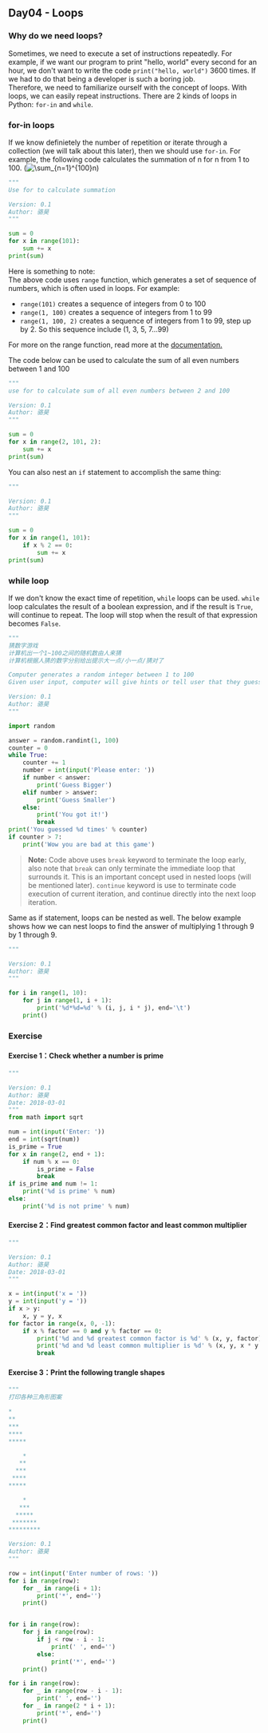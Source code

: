 <!-- ## Day04 - 循环结构 -->

## Day04 - Loops

<!-- ### 循环结构的应用场景

如果在程序中我们需要重复的执行某条或某些指令，例如用程序控制机器人踢足球，如果机器人持球而且还没有进入射门范围，那么我们就要一直发出让机器人向球门方向奔跑的指令。当然你可能已经注意到了，刚才的描述中其实不仅仅有需要重复的动作，还有我们上一个章节讲到的分支结构。再举一个简单的例子，比如在我们的程序中要实现每隔1秒中在屏幕上打印一个&quot;hello, world&quot;这样的字符串并持续一个小时，我们肯定不能够将`print('hello, world')`这句代码写上3600遍，如果真的需要这样做那么编程的工作就太无聊了。因此，我们需要了解一下循环结构，有了循环结构我们就可以轻松的控制某件事或者某些事重复、重复、再重复的发生。在Python中构造循环结构有两种做法，一种是`for-in`循环，一种是`while`循环。 -->

### Why do we need loops?

Sometimes, we need to execute a set of instructions repeatedly. For example, if we want our program to print "hello, world" every second for an hour, we don't want to write the code `print("hello, world")` 3600 times. If we had to do that being a developer is such a boring job.   
Therefore, we need to familiarize ourself with the concept of loops. With loops, we can easily repeat instructions. There are 2 kinds of loops in Python: `for-in` and `while`. 
<!-- 
### for-in循环

如果明确的知道循环执行的次数或者是要对一个容器进行迭代（后面会讲到），那么我们推荐使用`for-in`循环，例如下面代码中计算![$\sum_{n=1}^{100}n$](./res/formula_1.png)。 -->

### for-in loops

If we know definietely the number of repetition or iterate through a collection (we will talk about this later), then we should use `for-in`. For example, the following code calculates the summation of n for n from 1 to 100. (![$\sum_{n=1}^{100}n$](./res/formula_1.png))

```Python
"""
Use for to calculate summation

Version: 0.1
Author: 骆昊
"""

sum = 0
for x in range(101):
    sum += x
print(sum)
```
<!-- 
需要说明的是上面代码中的`range`类型，`range`可以用来产生一个不变的数值序列，而且这个序列通常都是用在循环中的，例如：

- `range(101)`可以产生一个0到100的整数序列。
- `range(1, 100)`可以产生一个1到99的整数序列。
- `range(1, 100, 2)`可以产生一个1到99的奇数序列，其中的2是步长，即数值序列的增量。 -->

Here is something to note:  
The above code uses `range` function, which generates a set of sequence of numbers, which is often used in loops. For example:

- `range(101)` creates a sequence of integers from 0 to 100
- `range(1, 100)` creates a sequence of integers from 1 to 99
- `range(1, 100, 2)` creates a sequence of integers from 1 to 99, step up by 2. So this sequence include (1, 3, 5, 7...99)

For more on the range function, read more at the [documentation.](https://docs.python.org/3/library/functions.html#func-range)

<!-- 知道了这一点，我们可以用下面的代码来实现1~100之间的偶数求和。 -->

The code below can be used to calculate the sum of all even numbers between 1 and 100

```Python
"""
use for to calculate sum of all even numbers between 2 and 100

Version: 0.1
Author: 骆昊
"""

sum = 0
for x in range(2, 101, 2):
    sum += x
print(sum)
```

<!-- 也可以通过在循环中使用分支结构的方式来实现相同的功能，代码如下所示。 -->

You can also nest an `if` statement to accomplish the same thing:

```Python
"""

Version: 0.1
Author: 骆昊
"""

sum = 0
for x in range(1, 101):
    if x % 2 == 0:
        sum += x
print(sum)
```

<!-- ### while循环

如果要构造不知道具体循环次数的循环结构，我们推荐使用`while`循环，`while`循环通过一个能够产生或转换出`bool`值的表达式来控制循环，表达式的值为`True`循环继续，表达式的值为`False`循环结束。下面我们通过一个“猜数字”的小游戏（计算机出一个1~100之间的随机数，人输入自己猜的数字，计算机给出对应的提示信息，直到人猜出计算机出的数字）来看看如何使用`while`循环。 -->

### while loop

If we don't know the exact time of repetition, `while` loops can be used. `while` loop calculates the result of a boolean expression, and if the result is `True`, will continue to repeat. The loop will stop when the result of that expression becomes `False`. 

```Python
"""
猜数字游戏
计算机出一个1~100之间的随机数由人来猜
计算机根据人猜的数字分别给出提示大一点/小一点/猜对了

Computer generates a random integer between 1 to 100
Given user input, computer will give hints or tell user that they guessed it correctly. 

Version: 0.1
Author: 骆昊
"""

import random

answer = random.randint(1, 100)
counter = 0
while True:
    counter += 1
    number = int(input('Please enter: '))
    if number < answer:
        print('Guess Bigger')
    elif number > answer:
        print('Guess Smaller')
    else:
        print('You got it!')
        break
print('You guessed %d times' % counter)
if counter > 7:
    print('Wow you are bad at this game')
```

<!-- > **说明：** 上面的代码中使用了`break`关键字来提前终止循环，需要注意的是`break`只能终止它所在的那个循环，这一点在使用嵌套的循环结构（下面会讲到）需要引起注意。除了`break`之外，还有另一个关键字是`continue`，它可以用来放弃本次循环后续的代码直接让循环进入下一轮。 -->

> **Note:** Code above uses `break` keyword to terminate the loop early, also note that `break` can only terminate the immediate loop that surrounds it. This is an important concept used in nested loops (will be mentioned later). `continue` keyword is use to terminate code execution of current iteration, and continue directly into the next loop iteration. 

<!-- 和分支结构一样，循环结构也是可以嵌套的，也就是说在循环中还可以构造循环结构。下面的例子演示了如何通过嵌套的循环来输出一个九九乘法表。 -->

Same as if statement, loops can be nested as well. The below example shows how we can nest loops to find the answer of multiplying 1 through 9 by 1 through 9. 

```Python
"""

Version: 0.1
Author: 骆昊
"""

for i in range(1, 10):
    for j in range(1, i + 1):
        print('%d*%d=%d' % (i, j, i * j), end='\t')
    print()
```

### Exercise

#### Exercise 1：Check whether a number is prime

```Python
"""

Version: 0.1
Author: 骆昊
Date: 2018-03-01
"""
from math import sqrt

num = int(input('Enter: '))
end = int(sqrt(num))
is_prime = True
for x in range(2, end + 1):
    if num % x == 0:
        is_prime = False
        break
if is_prime and num != 1:
    print('%d is prime' % num)
else:
    print('%d is not prime' % num)
```

#### Exercise 2：Find greatest common factor and least common multiplier

```Python
"""

Version: 0.1
Author: 骆昊
Date: 2018-03-01
"""

x = int(input('x = '))
y = int(input('y = '))
if x > y:
    x, y = y, x
for factor in range(x, 0, -1):
    if x % factor == 0 and y % factor == 0:
        print('%d and %d greatest common factor is %d' % (x, y, factor))
        print('%d and %d least common multiplier is %d' % (x, y, x * y // factor))
        break
```

#### Exercise 3：Print the following trangle shapes

```Python
"""
打印各种三角形图案

*
**
***
****
*****

    *
   **
  ***
 ****
*****

    *
   ***
  *****
 *******
*********

Version: 0.1
Author: 骆昊
"""

row = int(input('Enter number of rows: '))
for i in range(row):
    for _ in range(i + 1):
        print('*', end='')
    print()


for i in range(row):
    for j in range(row):
        if j < row - i - 1:
            print(' ', end='')
        else:
            print('*', end='')
    print()

for i in range(row):
    for _ in range(row - i - 1):
        print(' ', end='')
    for _ in range(2 * i + 1):
        print('*', end='')
    print()
```

